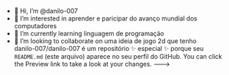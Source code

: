- 👋 Hi, I’m @danilo-007
- 👀 I’m interested in  aprender e paricipar do avanço mundial dos computadores  
- 🌱 I’m currently learning  linguagem de programação
- 💞️ I’m looking to collaborate on uma ideia de jogo 2d que tenho  
danilo-007/danilo-007 é um repositório ✨ especial ✨ porque seu `README.md` (este arquivo) aparece no seu perfil do GitHub.
You can click the Preview link to take a look at your changes.
--->
